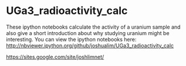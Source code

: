 # UGa3_radioactivity_calc

These ipython notebooks calculate the activity of a uranium sample and also give a short introduction about why studying uranium might be interesting. You can view the ipython notebooks here:
http://nbviewer.ipython.org/github/joshualim/UGa3_radioactivity_calc



https://sites.google.com/site/joshlimnet/
